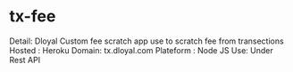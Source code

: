 # tx-fee
Detail: Dloyal Custom fee scratch app use to scratch fee from transections
Hosted : Heroku
Domain: tx.dloyal.com
Plateform : Node JS
Use: Under Rest API
